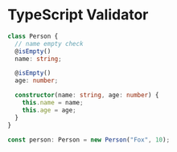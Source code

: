 # TypeScript Validator

```typescript
class Person {
  // name empty check
  @isEmpty()
  name: string;

  @isEmpty()
  age: number;

  constructor(name: string, age: number) {
    this.name = name;
    this.age = age;
  }
}

const person: Person = new Person("Fox", 10);
```

